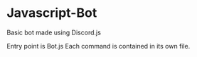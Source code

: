 # Javascript-Bot
Basic bot made using Discord.js


Entry point is Bot.js
Each command is contained in its own file.
